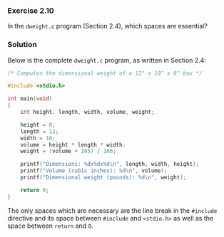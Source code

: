 ### Exercise 2.10
In the `dweight.c` program (Section 2.4), which spaces are essential?

### Solution
Below is the complete `dweight.c` program, as written in Section 2.4:
```c
/* Computes the dimensional weight of a 12" x 10" x 8" box */

#include <stdio.h>

int main(void)
{
    int height, length, width, volume, weight;

    height = 8;
    length = 12;
    width = 10;
    volume = height * length * width;
    weight = (volume + 165) / 166;

    printf("Dimensions: %dx%dx%d\n", length, width, height);
    printf("Volume (cubic inches): %d\n", volume);
    printf("Dimensional weight (pounds): %d\n", weight);

    return 0;
}
```
The only spaces which are necessary are the line break in the `#include`
directive and its space between `#include` and `<stdio.h>` as well as the space
between `return` and `0`.
